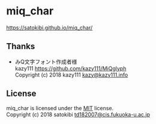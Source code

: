 # miq_char
https://satokibi.github.io/miq_char/


Thanks
-------
- みQ文字フォント作成者様  
kazy111 https://github.com/kazy111/MiQglyph  
Copyright (c) 2018 kazy111 <kazy@kazy111.info>

License
-------
miq_char is licensed under the [MIT](LICENSE) license.  
Copyright (c) 2018 satokibi <td182007@cis.fukuoka-u.ac.jp>

